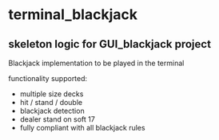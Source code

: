# terminal_blackjack
## skeleton logic for GUI_blackjack project
Blackjack implementation to be played in the terminal

functionality supported:
- multiple size decks
- hit / stand / double
- blackjack detection
- dealer stand on soft 17
- fully compliant with all blackjack rules
